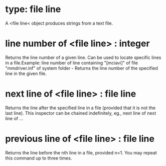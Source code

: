 # type: file line

A &lt;file line&lt; object produces strings from a text file.

# line number of &lt;file line&gt; : integer

Returns the line number of a given line. Can be used to locate specific lines in a file.Example:  line number of line containing "[mciavi]" of file "mmdriver.inf" of system folder - Returns the line number of the specified line in the given file.

# next line of &lt;file line&gt; : file line

Returns the line after the specified line in a file (provided that it is not the last line). This inspector can be chained indefinitely, eg., next line of next line of ...

# previous line of &lt;file line&gt; : file line

Returns the line before the nth line in a file, provided n&lt;1. You may repeat this command up to three times.
